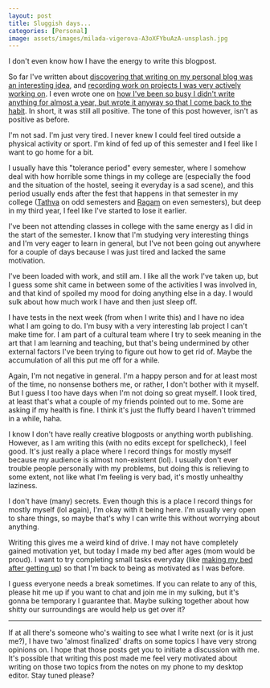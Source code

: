 ```yaml
---
layout: post
title: Sluggish days...
categories: [Personal]
image: assets/images/milada-vigerova-A3oXFYbuAzA-unsplash.jpg
---
```


I don't even know how I have the energy to write this blogpost.

So far I've written about [discovering that writing on my personal blog was an interesting idea], and [recording work on projects I was very actively working on]. I even wrote one on [how I've been so busy I didn't write anything for almost a year, but wrote it anyway so that I come back to the habit]. In short, it was still all positive. The tone of this post however, isn't as positive as before.

[discovering that writing on my personal blog was an interesting idea]: .././Hello-World/
[recording work on projects I was very actively working on]: .././KWoC-Diaries-Mentor-EndReport/
[how I've been so busy I didn't write anything for almost a year, but wrote it anyway so that I come back to the habit]: .././Long-Hiatus-Explained/

I'm not sad. I'm just very tired. I never knew I could feel tired outside a physical activity or sport. I'm kind of fed up of this semester and I feel like I want to go home for a bit.

I usually have this "tolerance period" every semester, where I somehow deal with how horrible some things in my college are (especially the food and the situation of the hostel, seeing it everyday is a sad scene), and this period usually ends after the fest that happens in that semester in my college ([Tathva] on odd semesters and [Ragam] on even semesters), but deep in my third year, I feel like I've started to lose it earlier.

[Tathva]: https://www.facebook.com/tathva/
[Ragam]:https://www.facebook.com/Ragam.nitc/

I've been not attending classes in college with the same energy as I did in the start of the semester. I know that I'm studying very interesting things and I'm very eager to learn in general, but I've not been going out anywhere for a couple of days because I was just tired and lacked the same motivation.

I've been loaded with work, and still am. I like all the work I've taken up, but I guess some shit came in between some of the activities I was involved in, and that kind of spoiled my mood for doing anything else in a day. I would sulk about how much work I have and then just sleep off.

I have tests in the next week (from when I write this) and I have no idea what I am going to do. I'm busy with a very interesting lab project I can't make time for. I am part of a cultural team where I try to seek meaning in the art that I am learning and teaching, but that's being undermined by other external factors I've been trying to figure out how to get rid of. Maybe the accumulation of all this put me off for a while.

Again, I'm not negative in general. I'm a happy person and for at least most of the time, no nonsense bothers me, or rather, I don't bother with it myself. But I guess I too have days when I'm not doing so great myself. I look tired, at least that's what a couple of my friends pointed out to me. Some are asking if my health is fine. I think it's just the fluffy beard I haven't trimmed in a while, haha.

I know I don't have really creative blogposts or anything worth publishing. However, as I am writing this (with no edits except for spellcheck), I feel good. It's just really a place where I record things for mostly myself because my audience is almost non-existent (lol). I usually don't ever trouble people personally with my problems, but doing this is relieving to some extent, not like what I'm feeling is very bad, it's mostly unhealthy laziness.

I don't have (many) secrets. Even though this is a place I record things for mostly myself (lol again), I'm okay with it being here. I'm usually very open to share things, so maybe that's why I can write this without worrying about anything.

Writing this gives me a weird kind of drive. I may not have completely gained motivation yet, but today I made my bed after ages (mom would be proud). I want to try completing small tasks everyday (like [making my bed after getting up]) so that I'm back to being as motivated as I was before.

[making my bed after getting up]: https://www.youtube.com/watch?v=U6OoCaGsz94

I guess everyone needs a break sometimes. If you can relate to any of this, please hit me up if you want to chat and join me in my sulking, but it's gonna be temporary I guarantee that. Maybe sulking together about how shitty our surroundings are would help us get over it?

---

If at all there's someone who's waiting to see what I write next (or is it just me?), I have two 'almost finalized' drafts on some topics I have very strong opinions on. I hope that those posts get you to initiate a discussion with me. It's possible that writing this post made me feel very motivated about writing on those two topics from the notes on my phone to my desktop editor. Stay tuned please?
